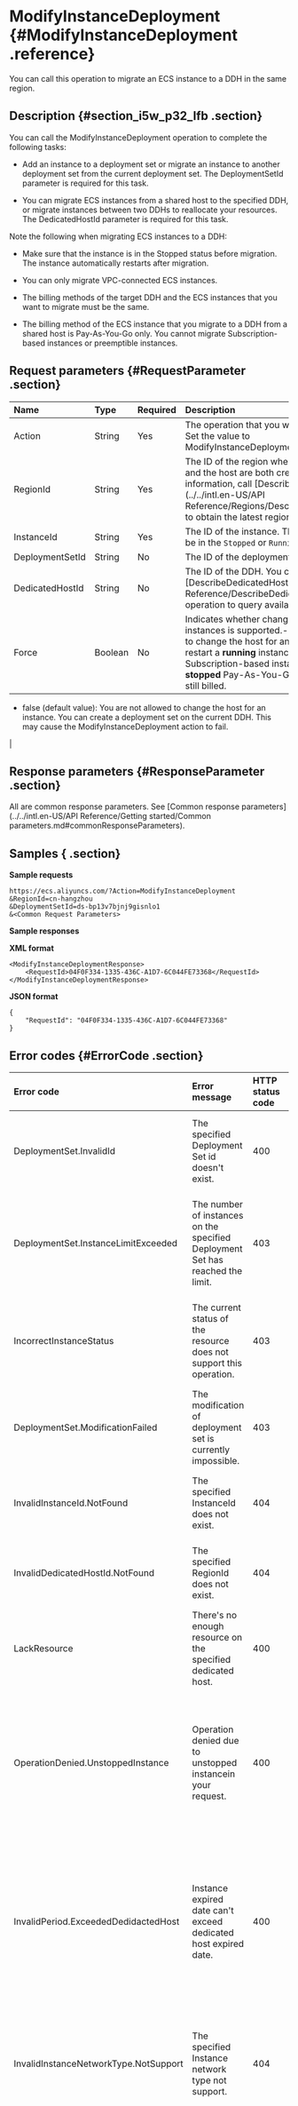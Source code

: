 # ModifyInstanceDeployment {#ModifyInstanceDeployment .reference}

You can call this operation to migrate an ECS instance to a DDH in the same region.

## Description {#section_i5w_p32_lfb .section}

You can call the ModifyInstanceDeployment operation to complete the following tasks:

-   Add an instance to a deployment set or migrate an instance to another deployment set from the current deployment set. The DeploymentSetId parameter is required for this task.

-   You can migrate ECS instances from a shared host to the specified DDH, or migrate instances between two DDHs to reallocate your resources. The DedicatedHostId parameter is required for this task.


Note the following when migrating ECS instances to a DDH:

-   Make sure that the instance is in the Stopped status before migration. The instance automatically restarts after migration.

-   You can only migrate VPC-connected ECS instances.

-   The billing methods of the target DDH and the ECS instances that you want to migrate must be the same.

-   The billing method of the ECS instance that you migrate to a DDH from a shared host is Pay-As-You-Go only. You cannot migrate Subscription-based instances or preemptible instances.


## Request parameters {#RequestParameter .section}

|Name|Type|Required|Description|
|:---|:---|:-------|:----------|
|Action|String|Yes|The operation that you want to perform. Set the value to ModifyInstanceDeployment|
|RegionId|String|Yes|The ID of the region where the instance and the host are both created.For more information, call [DescribeRegions](../../intl.en-US/API Reference/Regions/DescribeRegions.md#) to obtain the latest region list.|
|InstanceId|String|Yes|The ID of the instance. The instance must be in the `Stopped` or `Running` status.|
|DeploymentSetId|String|No|The ID of the deployment set.|
|DedicatedHostId|String|No|The ID of the DDH. You can call the [DescribeDedicatedHosts](intl.en-US/API Reference/DescribeDedicatedHosts.md#) operation to query available DDHs.|
|Force|Boolean|No|Indicates whether changing host for instances is supported.-   true: Allows you to change the host for an instance, and restart a **running** instance, a **stopped** Subscription-based instance, or a **stopped** Pay-As-You-Go instance that is still billed.
-   false \(default value\): You are not allowed to change the host for an instance. You can create a deployment set on the current DDH. This may cause the ModifyInstanceDeployment action to fail.

|

## Response parameters {#ResponseParameter .section}

All are common response parameters. See [Common response parameters](../../intl.en-US/API Reference/Getting started/Common parameters.md#commonResponseParameters).

## Samples { .section}

**Sample requests** 

```
https://ecs.aliyuncs.com/?Action=ModifyInstanceDeployment
&RegionId=cn-hangzhou
&DeploymentSetId=ds-bp13v7bjnj9gisnlo1
&<Common Request Parameters>
```

**Sample responses**

**XML format**

```
<ModifyInstanceDeploymentResponse>
	<RequestId>04F0F334-1335-436C-A1D7-6C044FE73368</RequestId>
</ModifyInstanceDeploymentResponse>
```

**JSON format**

```
{
	"RequestId": "04F0F334-1335-436C-A1D7-6C044FE73368"
}
```

## Error codes {#ErrorCode .section}

|Error code|Error message|HTTP status code|Description|
|:---------|:------------|:---------------|:----------|
|DeploymentSet.InvalidId|The specified Deployment Set id doesn't exist.|400|The error message returned when the specified DeploymentSetId parameter does not exist.|
|DeploymentSet.InstanceLimitExceeded|The number of instances on the specified Deployment Set has reached the limit.|403|The error message returned when the number of instances in a deployment set has exceeded the maximum number.|
|IncorrectInstanceStatus|The current status of the resource does not support this operation.|403|The error message returned when the current status of the resource does not support this operation.|
|DeploymentSet.ModificationFailed|The modification of deployment set is currently impossible.|403|The error message returned when you cannot modify the deployment set.|
|InvalidInstanceId.NotFound|The specified InstanceId does not exist.|404|The error message returned when the specified instance ID does not exist.|
|InvalidDedicatedHostId.NotFound|The specified RegionId does not exist.|404|The error message returned when the specified DDH ID does not exist.|
|LackResource|There's no enough resource on the specified dedicated host.|400|The error message returned when the specified DDH is fully loaded.|
|OperationDenied.UnstoppedInstance|Operation denied due to unstopped instancein your request.|400|The error message returned when the ECS instance that you want to migrate to another DDH is not stopped. The ECS instance must be stopped before you migrate it to another DDH.|
|InvalidPeriod.ExceededDedidactedHost|Instance expired date can't exceed dedicated host expired date.|400|The error message returned when the expiration time of the Subscription ECS instance is later than that of the DDH. The expiration time of the subscription ECS instance cannot be later than that of the DDH.|
|InvalidInstanceNetworkType.NotSupport|The specified Instance network type not support.|404|The error message returned when you migrate an instance that is not in a VPC network. You can only migrate VPC-connected ECS instances.|
|InvalidInstanceChargeType.NotSupport|The Dedicated host not support the specified Instance charge type.|404|The error message returned when the type of the instance that you want to migrate is not supported. The billing method of the ECS instance that you migrate to a DDH from a shared host is Pay-As-You-Go only. You cannot migrate Subscription-based instances or preemptible instances.|
|InvalidInstanceType.NotSupport|The Dedicated host not support the specified Instance type|404|The error message returned when the DDH does not support the target ECS instance type.|
|InvalidDedicatedHostStatus.NotSupport|Operation denied due to dedicated host status|400|The error message returned when you have an overdue payment or the DDH is not available.|
|InternalError|The request processing has failed due to some unknown error, exception or failure.|500|The error message returned when an unknown internal error occurs.|

